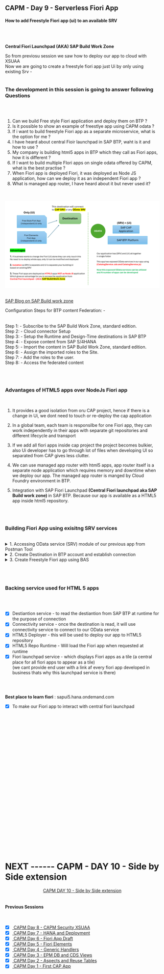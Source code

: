 ## CAPM - Day 9 - Serverless Fiori App 

#### How to add Freestyle Fiori app (ui) to an available SRV

</br>
</br>

**Central Fiori Launchpad  (AKA) SAP Build Work Zone**

So from previosu session we saw how to deploy our app to cloud with XSUAA
</br> Now we are going to create a freestyle fiori app just Ui by only using existing Srv -
</br>
</br>

### The development in this session is going to answer following Questions
</br>
</br>

1. Can we build Free style Fiori application and deploy them on BTP ?
2. Is it possible to show an example of freestlye app using CAPM odata ?
3. If i want to build freestyle Fiori app as a separate microservice, what is the option for me ?
4. I have heard about central Fioir launchpad in SAP BTP, waht is it and how to use ?
5. My company is building html5 apps in BTP which they call as Fiori apps, how it is different ?
6. If I want to build multiple FIori apps on single odata offered by CAPM, what is the best practise ?
7. When Fiori app is deployed Fiori, it was deployed as Node JS application, how can we deploy it as an independent Fiori app ?
8. What is managed app router, I have heard about it but never used it?

</br>
</br>

<img src="./files/Serverless_Fiori_design.png" >

</br>
</br>

[SAP Blog on SAP Build work zone](https://community.sap.com/t5/technology-blogs-by-members/access-fiori-apps-via-sap-build-work-zone-site-with-federated-sap-s-4hana/ba-p/13558780)

Configuration Steps for BTP content Federation: -
</br>
</br>
</br>Step 1: - Subscribe to the SAP Build Work Zone, standard edition.
</br>Step 2: - Cloud connector Setup
</br>Step 3: - Setup the Runtime and Design-Time destinations in SAP BTP
</br>Step 4: - Expose content from SAP S/4HANA
</br>Step 5: - Import the content in SAP Build Work Zone, standard edition.
</br>Step 6: - Assign the imported roles to the Site.
</br>Step 7: - Add the roles to the user.
</br>Step 8: - Access the federated content


</br>
</br>

### Advantages of HTML5 apps over NodeJs Fiori app

</br>

1. It provides a good isolation from oru CAP project, hence if there is a change in Ui, 
   we dont need to touch or re-deploy the cap application 

2. In a global team, each team is responsilbe for one Fiori app, they can work independently
   in their apps with separate git repositories and different lifecycle and transport

3. If we add all fiori apps inside cap project the project becomes bulkier,
   also Ui developer has to go through lot of files when developing UI so separated from CAP gives less clutter. 
   
4. We can use managed app router with html5 apps, app router itself is a separate node application which requires memory and downtime when we deploy our app.
   The managed app router is manged by Cloud Foundry environment in BTP.

5. Integration with SAP Fiori Launchpad <b> (Central Fiori launchpad aka SAP Build work zone) </b> in SAP BTP. Because our app is available as a HTML5 app inside html5 repository.   

</br>
</br>


### Building Fiori App using exisitng SRV services 
</br>

<details>
<summary> 1. Accessing OData service (SRV) module of our previous app from Postman Tool </summary>
</br>
</br>
	
When SRV module is accessed from cloud deployed app it appears like this
</br>
</br>
<img src="./files/capmd9-1.png" >
</br>
</br>
<img src="./files/capmd9-2.png" >
</br>
</br>
<img src="./files/capmd9-3.png" >
</br>
</br>
<img src="./files/capmd9-4.png" >
</br>
</br>

Creating a call service in postman tool for our SRV module
</br>
</br>
<img src="./files/capmd9-5.png" >
</br>
</br>

Select Authorization tab
</br>
</br>
<img src="./files/capmd9-6.png" >
</br>
</br>

Select Oauth 2.0 in this section
</br>
</br>
<img src="./files/capmd9-7.png" >
</br>
</br>

Fill the necessary values here 
</br>
</br>
<img src="./files/capmd9-8.png" >
</br>
</br>

Get the required values from BTP cloud accoutn and add it to Postman
</br>
</br>
<img src="./files/capmd9-9.png" >
</br>
</br>
<img src="./files/capmd9-10.png" >
</br>
</br>
<img src="./files/capmd9-11.png" >
</br>
</br>

Before pasting the url need to add the following at the last of the url 
</br> ( <b>/url/oauth/token</b> )
</br>
</br>
<img src="./files/capmd9-12.png" >
</br>
</br>

Client ID & CLient Secret 
</br>
</br>
<img src="./files/capmd9-13.png" >
</br>
</br>
<img src="./files/capmd9-14.png" >
</br>
</br>
</br>

BTP Account userid and the password should be <b> BAS account password </b> dont confuse it with (BTP GLobal account password)
</br>
</br>
<img src="./files/capmd9-15.png" >
</br>
</br>
<img src="./files/capmd9-16.png" >
</br>
</br>
<img src="./files/capmd9-17.png" >
</br>
</br>

Token added acknowledgement will be shown in right bottom of screen
</br>
</br>
<img src="./files/capmd9-18.png" >
</br>
</br>

Now fire the call service and it should bring the data
</br>
</br>
<img src="./files/capmd9-19.png" >
</br>
</br>
<img src="./files/capmd9-20.png" >
</br>
</br>
</br>

Now we need to decrypt the JWT Token go to the website : https://www.base64decode.org
</br>
</br>
<img src="./files/capmd9-21.png" >
</br>
</br>
<img src="./files/capmd9-22.png" >
</br>
</br>
</br>

</details>



<details>
<summary> 2. Create Destination in BTP account and establish connection </summary>
</br>
</br>

We will use the available information from postman and this scope details from token to create Destination in BTP account as shown below
</br>
</br>
</br>

Go to the connectivity section in the sub account and click destination
</br>
</br>
<img src="./files/capmd9-23.png" >
</br>
</br>

select create new destiantion
</br>
</br>
<img src="./files/capmd9-24.png" >
</br>
</br>

Change the authentication type to - <b> OAuth2 User Token Exchange </b>
</br>
</br>
<img src="./files/capmd9-25.png" >
</br>
</br>

### Now fill the necesssary details from available data source as shown below
</br>
</br>

Copy this link from postman or our OData SRV or from our deployed SRV application
</br>
</br>
<img src="./files/capmd9-26.png" >
</br>
</br>
<img src="./files/capmd9-27.png" >
</br>
</br>
<img src="./files/capmd9-28.png" >
</br>
</br>
<img src="./files/capmd9-29.png" >
</br>
</br>
<img src="./files/capmd9-30.png" >
</br>
</br>
<img src="./files/capmd9-31.png" >
</br>
</br>

A success message showing that connection is established 
</br>
</br>
<img src="./files/capmd9-32.png" >
</br>
</br>

</br>
</br>
</details>


<details>
<summary> 3. Create Freestyle Fiori app using BAS </summary>
</br>
</br>
Go to BAS and press F1 and Search for 'Fiori Open Application generator'
</br>
</br>
<img src="./files/capmd9-33.png" >
</br>
</br>

Choose the template as shown below 
</br>
</br>
<img src="./files/capmd9-34.png" >
</br>
</br>
<img src="./files/capmd9-35.png" >
</br>
</br>

<details>
<summary> How to get the V2 odata path </summary>
</br>
</br>
<img src="./files/capmd9-36a.png" >
</br>
</br>
<img src="./files/capmd9-36b.png" >
</br>
</br>
<img src="./files/capmd9-36c.png" >
</br>
</br>
<img src="./files/capmd9-36d.png" >
</br>
</br>
</details>

<img src="./files/capmd9-36.png" >
</br>
</br>
<img src="./files/capmd9-37.png" >
</br>
</br>
<img src="./files/capmd9-38.png" >
</br>
</br>
<img src="./files/capmd9-39.png" >
</br>
</br>
<img src="./files/capmd9-40.png" >
</br>
</br>
<img src="./files/capmd9-41.png" >
</br>
</br>
<img src="./files/capmd9-42.png" >
</br>
</br>
<img src="./files/capmd9-43.png" >
</br>
</br>
<img src="./files/capmd9-44.png" >
</br>
</br>
<img src="./files/capmd9-45.png" >
</br>
</br>
<img src="./files/capmd9-46.png" >
</br>
</br>
<img src="./files/capmd9-47.png" >
</br>
</br>
</details>
</br>
</br>
</br>

### Backing service used for HTML 5 apps 
</br>
</br>

- [x] Destiantion service - to read the destiantion from SAP BTP at runtime for the purpose of connection
- [x] Connectivity service - once the destination is read, it will use connectivity service to connect to our OData service 
- [x] HTML5 Deployer - this will be used to deploy our app to HTML5 repository
- [x] HTML5 Repo Runtime - Will load the Fiori app when requested at runtime 
- [x] Fiori launchpad service - which displays Fiori apps as a tile (a central place for all fiori apps to appear as a tile)
</br> (we cant provide end user with a link af every fiori app developed in business thats why this launchpad service is there)
</br>
</br>

**Best place to learn fiori** : sapui5.hana.ondemand.com

- [x] To make our Fiori app to interact with central fiori launchpad 

</br>
</br>



</br>
</br>

</br>
</br>

</br>
</br>


<!--

</br>
</br>

``` cds 
	


``` 

</br>
</br>
<img src="./files/capmd7-1.png" >
</br>
</br>

## MyService.js 
</br>
</br>

```js



```
</br>
<img src="./files/capmd7-2.png" >
</br>
</br>



<details>
<summary> <b> ALL CODE CHANGES - TODAY SESSION </b> </summary>
</br>
</br>

</br>
</br>

</br>
</br>
</details>


-->

</br>
</br>
</br>
</br>
</br>
</br>
</br>
</br>
</br>
</br>


</br>
</br>
</br>
</br>
</br>
</br>
</br>
</br>

# NEXT ------ CAPM - DAY 10 - Side by Side extension

<p align="center"> 
<a href="https://github.com/Octavius-Dante/Tetra_Proxima/tree/main/CAPM-DAY-10"> CAPM DAY 10 - Side by Side extension</a> 
	
</br>
</br>

#### Previous Sessions
</br>
<!--
- [x] <a href="https://github.com/Octavius-Dante/Tetra_Proxima/tree/main/CAPM-DAY-12"> CAPM Day 12 - Extension CI CD</a>
- [x] <a href="https://github.com/Octavius-Dante/Tetra_Proxima/tree/main/CAPM-DAY-11"> CAPM Day 11 - S4HANA Side by Side</a>
- [x] <a href="https://github.com/Octavius-Dante/Tetra_Proxima/tree/main/CAPM-DAY-10"> CAPM Day 10 - Side by Side extension</a>
- [x] <a href="https://github.com/Octavius-Dante/Tetra_Proxima/tree/main/CAPM-DAY-9"> CAPM Day 9 - Serverless Fiori App</a>
-->

- [x] <a href="https://github.com/Octavius-Dante/Tetra_Proxima/tree/main/CAPM-DAY-8"> CAPM Day 8 - CAPM Security XSUAA</a>
- [x] <a href="https://github.com/Octavius-Dante/Tetra_Proxima/tree/main/CAPM-DAY-7"> CAPM Day 7 - HANA and Deployment</a>
- [x] <a href="https://github.com/Octavius-Dante/Tetra_Proxima/tree/main/CAPM-DAY-6"> CAPM Day 6 - Fiori App Draft</a>
- [x] <a href="https://github.com/Octavius-Dante/Tetra_Proxima/tree/main/CAPM-DAY-5"> CAPM Day 5 - Fiori Elements</a>
- [x] <a href="https://github.com/Octavius-Dante/Tetra_Proxima/tree/main/CAPM-DAY-4"> CAPM Day 4 - Generic Handlers</a>
- [x] <a href="https://github.com/Octavius-Dante/Tetra_Proxima/tree/main/CAPM-DAY-3"> CAPM Day 3 - EPM DB and CDS Views</a>
- [x] <a href="https://github.com/Octavius-Dante/Tetra_Proxima/tree/main/CAPM-DAY-2"> CAPM Day 2 - Aspects and Reuse Tables</a>
- [x] <a href="https://github.com/Octavius-Dante/Tetra_Proxima/tree/main/CAPM-DAY-1"> CAPM Day 1 - First CAP App </a>

</br>
</br>

</p>
